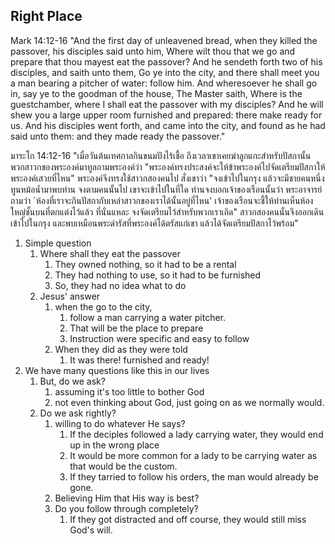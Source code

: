 ## Right Place

Mark 14:12-16 "And the first day of unleavened bread, when they killed the passover, his disciples said unto him, Where wilt thou that we go and prepare that thou mayest eat the passover? And he sendeth forth two of his disciples, and saith unto them, Go ye into the city, and there shall meet you a man bearing a pitcher of water: follow him. And wheresoever he shall go in, say ye to the goodman of the house, The Master saith, Where is the guestchamber, where I shall eat the passover with my disciples? And he will shew you a large upper room furnished and prepared: there make ready for us. And his disciples went forth, and came into the city, and found as he had said unto them: and they made ready the passover."

มาระโก 14:12-16 "เมื่อวันต้นเทศกาลกินขนมปังไร้เชื้อ ถึงเวลาเขาเคยฆ่าลูกแกะสำหรับปัสกานั้น พวกสาวกของพระองค์มาทูลถามพระองค์ว่า "พระองค์ทรงประสงค์จะให้ข้าพระองค์ไปจัดเตรียมปัสกาให้พระองค์เสวยที่ไหน" พระองค์จึงทรงใช้สาวกสองคนไป สั่งเขาว่า "จงเข้าไปในกรุง แล้วจะมีชายคนหนึ่งทูนหม้อน้ำมาพบท่าน จงตามคนนั้นไป เขาจะเข้าไปในที่ใด ท่านจงบอกเจ้าของเรือนนั้นว่า พระอาจารย์ถามว่า `ห้องที่เราจะกินปัสกากับเหล่าสาวกของเราได้นั้นอยู่ที่ไหน' เจ้าของเรือนจะชี้ให้ท่านเห็นห้องใหญ่ชั้นบนที่ตกแต่งไว้แล้ว ที่นั่นแหละ จงจัดเตรียมไว้สำหรับพวกเราเถิด" สาวกสองคนนั้นจึงออกเดินเข้าไปในกรุง และพบเหมือนพระดำรัสที่พระองค์ได้ตรัสแก่เขา แล้วได้จัดเตรียมปัสกาไว้พร้อม"

1. Simple question
	1. Where shall they eat the passover
		1. They owned nothing, so it had to be a rental
		2. They had nothing to use, so it had to be furnished
		3. So, they had no idea what to do
	2. Jesus' answer
		1. when the go to the city, 
			1. follow a man carrying a water pitcher.
			2. That will be the place to prepare
			3. Instruction were specific and easy to follow
		2. When they did as they were told
			1. It was there! furnished and ready!
2. We have many questions like this in our lives
	1. But, do we ask?
		1. assuming it's too little to bother God
		2. not even thinking about God, just going on as we normally would.
	2. Do we ask rightly?
		1. willing to do whatever He says?
			1. If the deciples followed a lady carrying water, they would end up in the wrong place
			2. It would be more common for a lady to be carrying water as that would be the custom.
			3. If they tarried to follow his orders, the man would already be gone.
		2. Believing Him that His way is best?
		3. Do you follow through completely?
			1. If they got distracted and off course, they would still miss God's will.
